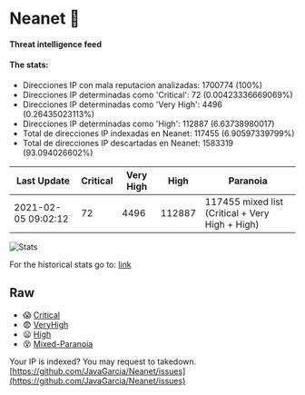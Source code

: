 # Neanet :hocho:
#### Threat intelligence feed
#### The stats:

- Direcciones IP con mala reputacion analizadas: 1700774 (100%)
- Direcciones IP determinadas como 'Critical':  72 (0.00423336669069%)
- Direcciones IP determinadas como 'Very High':  4496 (0.26435023113%)
- Direcciones IP determinadas como 'High':  112887 (6.63738980017)
- Total de direcciones IP indexadas en Neanet:  117455 (6.90597339799%)
- Total de direcciones IP descartadas en Neanet:  1583319 (93.094026602%)

| Last Update | Critical | Very High | High | Paranoia |
| --- | --- | --- | --- | --- |
| 2021-02-05 09:02:12 | 72 | 4496 | 112887 | 117455 mixed list (Critical + Very High + High)|

![Stats](https://docs.google.com/spreadsheets/d/e/2PACX-1vSnaNMIXVabIpDJjufMlzH7poXnshF3mgd8Is1g9ytUEzVsP5my4Trn8f-xkoLLQ38xpL3HtmUexLo6/pubchart?oid=501124687&format=image)

For the historical stats go to: [link](/stats.csv)
## Raw
- :scream: [Critical](https://raw.githubusercontent.com/JavaGarcia/Neanet/master/blacklists/neanet_critical.txt)
- :fearful: [VeryHigh](https://raw.githubusercontent.com/JavaGarcia/Neanet/master/blacklists/neanet_veryHigh.txtt)
- :frowning: [High](https://raw.githubusercontent.com/JavaGarcia/Neanet/master/blacklists/neanet_high.txt)
- :dizzy_face: [Mixed-Paranoia](https://raw.githubusercontent.com/JavaGarcia/Neanet/master/blacklists/neanet_all.txt)


Your IP is indexed? You may request to takedown. [https://github.com/JavaGarcia/Neanet/issues](https://github.com/JavaGarcia/Neanet/issues)







































































































































































































































































































































































































































































































































































































































































































































































































































































































































































































































































































































































































































































































































































































































































































































































































































































































































































































































































































































































































































































































































































































































































































































































































































































































































































































































































































































































































































































































































































































































































































































































































































































































































































































































































































































































































































































































































































































































































































































































































































































































































